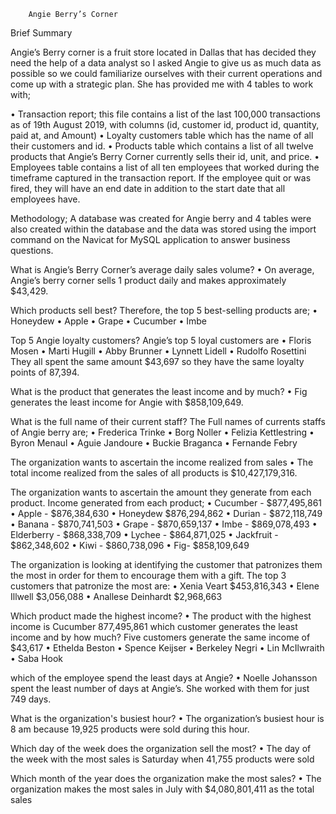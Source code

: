 		Angie Berry’s Corner
Brief Summary

Angie’s Berry corner is a fruit store located in Dallas that has decided they need the help of a data analyst so  I asked Angie to give us as much data as possible so we could familiarize ourselves with their current operations and come up with a strategic plan.  She has provided me with 4 tables to work with;

•	 Transaction report; this file contains a list of the last 100,000 transactions as of 19th August 2019, with columns (id, customer id, product id, quantity, paid at, and Amount)
•	Loyalty customers table which has the name of all their customers and id.
•	Products table which contains a list of all twelve products that Angie’s Berry Corner currently sells their id, unit, and price.
•	Employees table contains a list of all ten employees that worked during the timeframe captured in the transaction report. If the employee quit or was fired, they will have an end date in addition to the start date that all employees have.

Methodology;
A database was created for Angie berry and 4 tables were also created within the database and the data was stored using the import command on the Navicat for MySQL application to answer business questions.

What is Angie’s Berry Corner’s average daily sales volume?
•	On average, Angie’s berry corner sells 1 product daily and makes approximately $43,429.

Which products sell best?
Therefore, the top 5 best-selling products are;
•	Honeydew
•	Apple
•	 Grape
•	 Cucumber
•	Imbe 

Top 5 Angie loyalty customers?
Angie’s top 5 loyal customers are
•	Floris Mosen 
•	Marti Hugill 
•	Abby Brunner
•	Lynnett Lidell 
•	Rudolfo Rosettini
They all spent the same amount $43,697 so they have the same loyalty points of 87,394. 

What is the product that generates the least income and by much?
•	Fig generates the least income for Angie with $858,109,649.

 What is the full name of their current staff?
The Full names of currents staffs of Angie berry are;
•	Frederica Trinke 
•	Borg Noller 
•	Felizia Kettlestring
•	Byron Menaul 
•	Aguie Jandoure 
•	Buckie Braganca 
•	Fernande Febry 

The organization wants to ascertain the income realized from sales
•	The total income realized from the sales of all products is $10,427,179,316.

The organization wants to ascertain the amount they generate from each product.
Income generated from each product;
•	Cucumber -  $877,495,861
•	Apple - $876,384,630
•	Honeydew $876,294,862
•	Durian - $872,118,749
•	Banana - $870,741,503
•	Grape - $870,659,137
•	Imbe - $869,078,493
•	Elderberry - $868,338,709
•	Lychee - $864,871,025
•	Jackfruit - $862,348,602
•	Kiwi - $860,738,096
•	Fig-  $858,109,649
 
The organization is looking at identifying the customer that patronizes them the most in order for them to encourage them with a gift.
The top 3 customers that patronize the most are:
•	Xenia Veart $453,816,343
•	Elene Illwell $3,056,088
•	Anallese Deinhardt $2,968,663

Which product made the highest income?
•	The product with the highest income is Cucumber 877,495,861
which customer generates the least income and by how much?
Five customers generate the  same income of $43,617 
•	Ethelda Beston 
•	Spence Keijser
•	Berkeley Negri
•	Lin McIlwraith
•	Saba Hook


which of the employee spend the least days at Angie?
•	Noelle Johansson spent the least number of days at Angie’s. She worked with them for just 749 days.
             
What is the organization's busiest hour? 
•	The organization’s busiest hour is 8 am because 19,925 products were sold during this hour.


Which day of the week does the organization sell the most?
•	The day of the week with the most sales is Saturday when 41,755 products were sold


 Which month of the year does the organization make the most sales?
•	The organization makes the most sales in July with $4,080,801,411 as the total sales


 

